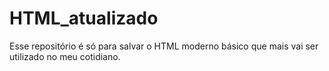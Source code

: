 # HTML_atualizado
Esse repositório é só para salvar o HTML moderno básico que mais vai ser utilizado no meu cotidiano.
